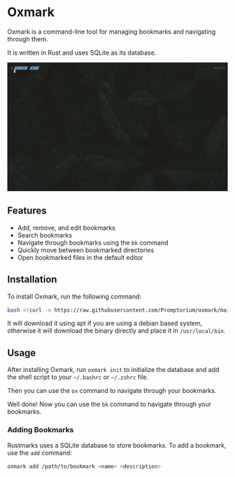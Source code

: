 # Oxmark

Oxmark is a command-line tool for managing bookmarks and navigating through them.

It is written in Rust and uses SQLite as its database.

![Gif of Rustmarks](https://github.com/Promptorium/rustmarks/blob/main/media/rustmarks.gif)

## Features

- Add, remove, and edit bookmarks
- Search bookmarks
- Navigate through bookmarks using the `bk` command
- Quickly move between bookmarked directories
- Open bookmarked files in the default editor

## Installation

To install Oxmark, run the following command:
```bash
bash <(curl -s https://raw.githubusercontent.com/Promptorium/oxmark/main/install.sh)
```
It will download it using apt if you are using a debian based system, otherwise it will download the binary directly and place it in `/usr/local/bin`.

## Usage

After installing Oxmark, run `oxmark init` to initialize the database and add the shell script to your `~/.bashrc` or `~/.zshrc` file.

Then you can use the `ox` command to navigate through your bookmarks.

Well done! Now you can use the `bk` command to navigate through your bookmarks. 

### Adding Bookmarks

Rustmarks uses a SQLite database to store bookmarks.
To add a bookmark, use the `add` command:

```bash
oxmark add /path/to/bookmark <name> <description>
```
